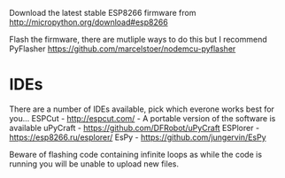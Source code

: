 
Download the latest stable ESP8266 firmware from http://micropython.org/download#esp8266

Flash the firmware, there are mutliple ways to do this but I recommend PyFlasher https://github.com/marcelstoer/nodemcu-pyflasher



# IDEs
There are a number of IDEs available, pick which everone works best for you...
  ESPCut - http://espcut.com/ - A portable version of the software is available 
  uPyCraft - https://github.com/DFRobot/uPyCraft
  ESPlorer - https://esp8266.ru/esplorer/
  EsPy - https://github.com/jungervin/EsPy

Beware of flashing code containing infinite loops as while the code is running you will be unable to upload new files.
